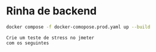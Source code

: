 # Rinha de backend



```bash
docker compose -f docker-comopose.prod.yaml up --build
```

```text
Crie um teste de stress no jmeter 
com os seguintes  
```
